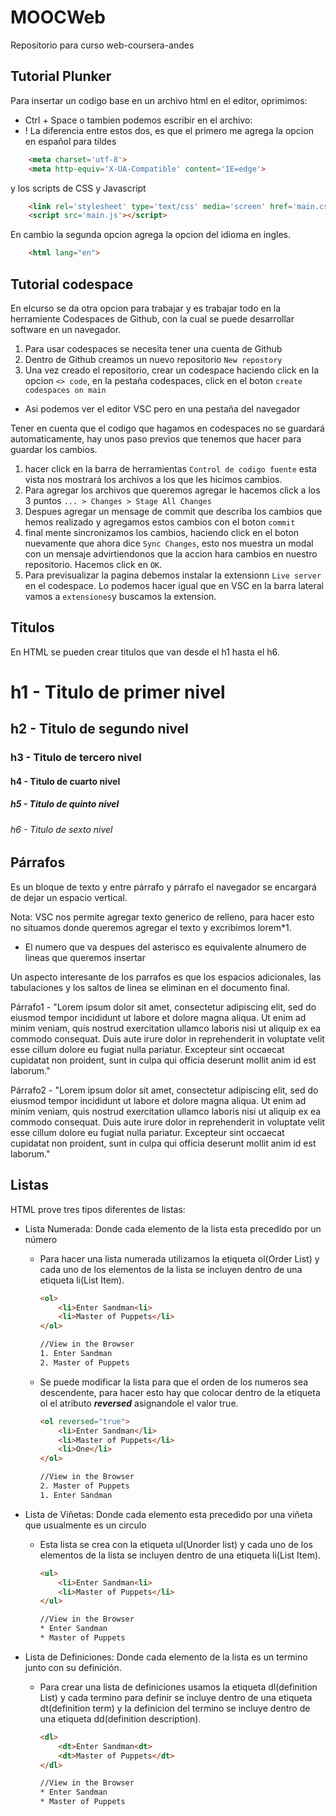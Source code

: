 # MOOCWeb
Repositorio para curso web-coursera-andes

## Tutorial Plunker
Para insertar un codigo base en un archivo html en el editor, oprimimos:
* Ctrl + Space
o tambien podemos escribir en el archivo:
* ! 
La diferencia entre estos dos, es que el primero me agrega la opcion en español para tildes
```html
    <meta charset='utf-8'> 
    <meta http-equiv='X-UA-Compatible' content='IE=edge'>
```
y los scripts de CSS y Javascript
```html
    <link rel='stylesheet' type='text/css' media='screen' href='main.css'>
    <script src='main.js'></script>
```
En cambio la segunda opcion agrega la opcion del idioma en ingles.
```html
    <html lang="en">
```

## Tutorial codespace
En elcurso se da otra opcion para trabajar y es trabajar todo en la herramiente Codespaces de Github, con la cual se puede desarrollar software en un navegador.
1. Para usar codespaces se necesita tener una cuenta de Github
2. Dentro de Github creamos un nuevo repositorio `New repostory`
3. Una vez creado el repositorio, crear un codespace haciendo click en la opcion `<> code`, en la pestaña codespaces, click en el boton `create codespaces on main`
* Asi podemos ver el editor VSC pero en una pestaña del navegador

Tener en cuenta que el codigo que hagamos en codespaces no se guardará automaticamente, hay unos paso previos que tenemos que hacer para guardar los cambios.
1. hacer click en la barra de herramientas `Control de codigo fuente` esta vista nos mostrará los archivos a los que les hicimos cambios.
2. Para agregar los archivos que queremos agregar le hacemos click a los 3 puntos `... > Changes > Stage All Changes`
3. Despues agregar un mensage de commit que describa los cambios que hemos realizado y agregamos estos cambios con el boton `commit`
4. final mente sincronizamos los cambios, haciendo click en el boton nuevamente que ahora dice `Sync Changes`, esto nos muestra un modal con un mensaje advirtiendonos que la accion hara cambios en nuestro repositorio. Hacemos click en `OK`.
5. Para previsualizar la pagina debemos instalar la extensionn `Live server` en el codespace. Lo podemos hacer igual que en VSC en la barra lateral vamos a `extensiones`y buscamos la extension.

## Titulos
En HTML se pueden crear titulos que van desde el h1 hasta el h6.
<h1>h1 - Titulo de primer nivel</h1>
<h2>h2 - Titulo de segundo nivel</h2>
<h3>h3 - Titulo de tercero nivel</h3>
<h4>h4 - Titulo de cuarto nivel</h4>
<h5>h5 - Titulo de quinto nivel</h5>
<h6>h6 - Titulo de sexto nivel</h6>

## Párrafos
Es un bloque de texto y entre párrafo y párrafo el navegador se encargará de dejar un espacio vertical.

Nota: VSC nos permite agregar texto generico de relleno, para hacer esto no situamos donde queremos agregar el texto y excribimos lorem*1.
+ El numero que va despues del asterisco es equivalente alnumero de lineas que queremos insertar

Un aspecto interesante de los parrafos es que los espacios adicionales, las tabulaciones y los saltos de linea se eliminan en el documento final.

<p>Párrafo1 - "Lorem ipsum dolor sit amet, consectetur adipiscing elit, sed do eiusmod tempor incididunt ut labore et dolore magna aliqua. Ut enim ad minim veniam, quis nostrud exercitation ullamco laboris nisi ut aliquip ex ea commodo consequat. Duis aute irure dolor in reprehenderit in voluptate velit esse cillum dolore eu fugiat nulla pariatur. Excepteur sint occaecat cupidatat non proident, sunt in culpa qui officia deserunt mollit anim id est laborum."</p>
<p>Párrafo2 - "Lorem ipsum dolor sit amet, consectetur adipiscing elit, sed do eiusmod tempor incididunt ut labore et dolore magna aliqua. Ut enim ad minim veniam, quis nostrud exercitation ullamco laboris nisi ut aliquip ex ea commodo consequat. Duis aute irure dolor in reprehenderit in voluptate velit esse cillum dolore eu fugiat nulla pariatur. Excepteur sint occaecat cupidatat non proident, sunt in culpa qui officia deserunt mollit anim id est laborum."</p>

## Listas
HTML prove tres tipos diferentes de listas:
* Lista Numerada: Donde cada elemento de la lista esta precedido por un número
    * Para hacer una lista numerada utilizamos la etiqueta ol(Order List) y cada uno de los elementos de la lista se incluyen dentro de una etiqueta li(List Item).
        ```html
        <ol>
            <li>Enter Sandman<li>
            <li>Master of Puppets</li>
        </ol>

        //View in the Browser
        1. Enter Sandman
        2. Master of Puppets
        ```
 
   * Se puede modificar la lista para que el orden de los numeros sea descendente, para hacer esto hay que colocar dentro de la etiqueta ol el atributo ***reversed*** asignandole el valor true.
        ```html
        <ol reversed="true">
            <li>Enter Sandman</li>
            <li>Master of Puppets</li>
            <li>One</li>
        </ol>

        //View in the Browser
        2. Master of Puppets
        1. Enter Sandman
        ```
   
* Lista de Viñetas: Donde cada elemento esta precedido por una viñeta que usualmente es un circulo
    + Esta lista se crea con la etiqueta ul(Unorder list) y cada uno de los elementos de la lista se incluyen dentro de una etiqueta li(List Item).
        ```html
        <ul>
            <li>Enter Sandman<li>
            <li>Master of Puppets</li>
        </ul>

        //View in the Browser
        * Enter Sandman
        * Master of Puppets
        ```
    
* Lista de Definiciones: Donde cada elemento de la lista es un termino junto con su definición.
    + Para crear una lista de definiciones usamos la etiqueta dl(definition List) y cada termino para definir se incluye dentro de una etiqueta dt(definition term) y la definicion del termino se incluye dentro de una etiqueta dd(definition description).
        ```html
        <dl>
            <dt>Enter Sandman<dt>
            <dt>Master of Puppets</dt>
        </dl>

        //View in the Browser
        * Enter Sandman
        * Master of Puppets
        ```